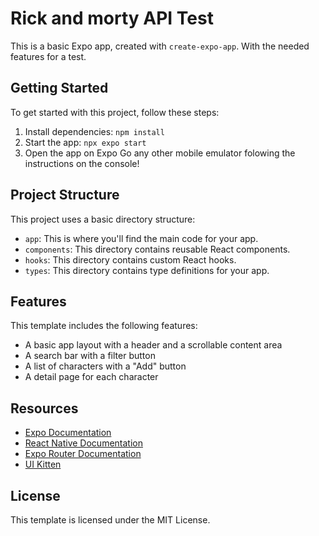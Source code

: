 # Rick and morty API Test

This is a basic Expo app, created with `create-expo-app`. With the needed features for a test.

## Getting Started

To get started with this project, follow these steps:

1. Install dependencies: `npm install`
2. Start the app: `npx expo start`
3. Open the app on Expo Go any other mobile emulator folowing the instructions on the console!

## Project Structure

This project uses a basic directory structure:

* `app`: This is where you'll find the main code for your app.
* `components`: This directory contains reusable React components.
* `hooks`: This directory contains custom React hooks.
* `types`: This directory contains type definitions for your app.

## Features

This template includes the following features:

* A basic app layout with a header and a scrollable content area
* A search bar with a filter button
* A list of characters with a "Add" button
* A detail page for each character

## Resources

* [Expo Documentation](https://docs.expo.dev/)
* [React Native Documentation](https://reactnative.dev/docs/getting-started)
* [Expo Router Documentation](https://docs.expo.dev/router/introduction/)
* [UI Kitten](https://akveo.github.io/react-native-ui-kitten/)

## License

This template is licensed under the MIT License.
